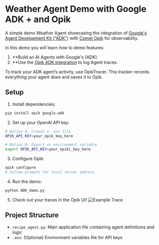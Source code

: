 # Weather Agent Demo with Google ADK + and Opik

A simple demo Weather Agent showcasing the integration of [Google's Agent Development Kit ("ADK")](https://google.github.io/adk-docs/) with [Comet Opik](http://github.com/comet-ml/opik) for observability. 

In this demo you will learn how to demo features:

1. **Build an AI Agents with Google's (ADK)
2. **Use the [Opik ADK integration](https://www.comet.com/docs/opik/tracing/integrations/adk) to log Agent traces.

To track your ADK agent’s activity, use OpikTracer. This tracker records everything your agent does and saves it to Opik.

## Setup

1. Install dependencies:
```bash
pip install opik google-adk
```

2. Set up your OpenAI API key:
```bash
# Option A: Create a .env file
OPIK_API_KEY=your_opik_key_here

# Option B: Export as environment variable
export OPIK_API_KEY=your_opiki_key_here
```

3. Configure Opik:
```bash
opik configure
# Follow prompts for local server address
```

4. Run the demo:
```bash
python ADK_demo.py
```

5. Check out your traces in the Opik UI!
![Example Trace](https://i.imgur.com/41Ts9Qll.png)

## Project Structure

- `recipe_agent.py`: Main application file containing agent definitions and logic
- `.env`: (Optional) Environment variables file for API keys
